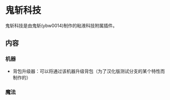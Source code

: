 # 鬼斩科技

鬼斩科技是由鬼斩(ybw0014)制作的粘液科技附属插件。

## 内容

### 机器

- 背包升级器：可以将通过该机器升级背包（为了汉化版测试分支的某个特性而制作的）

### 魔法
